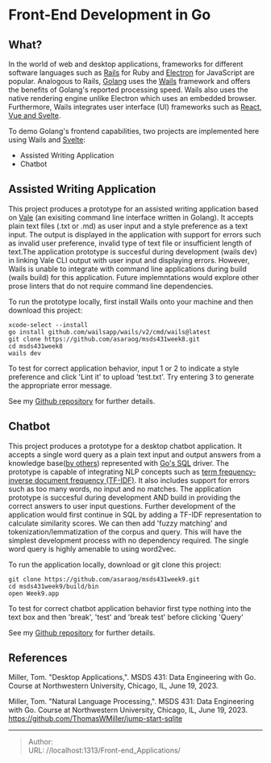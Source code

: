 # Front-End Development in Go


## What?

In the world of web and desktop applications, frameworks for different software languages such as [Rails](https://rubyonrails.org/) for Ruby and [Electron](https://www.electronjs.org/) for JavaScript are popular. Analogous to Rails, [Golang](https://go.dev/) uses the [Wails](https://wails.io/) framework and offers the benefits of Golang&#39;s reported processing speed. Wails also uses the native rendering engine unlike Electron which uses an embedded browser. Furthermore, Wails integrates user interface (UI) frameworks such as [React, Vue and Svelte](https://wails.io/docs/community/templates/).

To demo Golang&#39;s frontend capabilities, two projects are implemented here using Wails and [Svelte](https://svelte.dev/repl/hello-world):
- Assisted Writing Application
- Chatbot

## Assisted Writing Application
This project produces a prototype for an assisted writing application based on [Vale](https://vale.sh/) (an exisiting command line interface written in Golang).  It accepts plain text files (.txt or .md) as user input and a style preference as a text input. The output is displayed in the application with support for errors such as invalid user preference, invalid type of text file or insufficient length of text.The application prototype is succesful during development (wails dev) in linking Vale CLI output with user input and displaying errors. However, Wails is unable to integrate with command line applications during build (wails build) for this application. Future implemntations would explore other prose linters that do not require command line dependencies.

To run the prototype locally, first install Wails onto your machine and then download this project:
```
xcode-select --install
go install github.com/wailsapp/wails/v2/cmd/wails@latest
git clone https://github.com/asaraog/msds431week8.git
cd msds431week8
wails dev
```
To test for correct application behavior, input 1 or 2 to indicate a style preference and click &#39;Lint it&#39; to upload &#39;test.txt&#39;. Try entering 3 to generate the appropriate error message.

See my [Github repository](https://github.com/asaraog/msds431week8) for further details.

## Chatbot
This project produces a prototype for a desktop chatbot application. It accepts a single word query as a plain text input and output answers from a knowledge base([by others](https://github.com/ThomasWMiller/jump-start-sqlite/blob/main/QandA.csv)) represented with [Go&#39;s SQL](https://github.com/mattn/go-sqlite3) driver. The prototype is capable of integrating NLP concepts such as [term frequency-inverse document frequency (TF-IDF)](https://yi-wang-2005.medium.com/nlp-in-sql-word-vectors-82dffc908423). It also includes support for errors such as too many words, no input and no matches. The application prototype is succesful during development AND build in providing the correct answers to user input questions. Further development of the application would first continue in SQL by adding a TF-IDF representation to calculate similarity scores. We can then add &#39;fuzzy matching&#39; and tokenization/lemmatization of the corpus and query. This will have the simplest development process with no dependency required. The single word query is highly amenable to using word2vec.

To run the application locally, download or git clone this project:
```
git clone https://github.com/asaraog/msds431week9.git
cd msds431week9/build/bin
open Week9.app
```
To test for correct chatbot application behavior first type nothing into the text box and then &#39;break&#39;, &#39;test&#39; and &#39;break test&#39; before clicking &#39;Query&#39;

See my [Github repository](https://github.com/asaraog/msds431week9) for further details.

## References

Miller, Tom. &#34;Desktop Applications,&#34;. MSDS 431: Data Engineering with Go. Course at Northwestern University, Chicago, IL, June 19, 2023.

Miller, Tom. &#34;Natural Language Processing,&#34;. MSDS 431: Data Engineering with Go. Course at Northwestern University, Chicago, IL, June 19, 2023.
https://github.com/ThomasWMiller/jump-start-sqlite

---

> Author:   
> URL: //localhost:1313/Front-end_Applications/  

